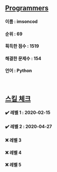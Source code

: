 ## [Programmers](https://programmers.co.kr/learn/challenges)
#### 이름 : imsoncod
#### 순위 : 69
#### 흭득한 점수 : 1519
#### 해결한 문제수 : 154
#### 언어 : Python

<br>

## [스킬 체크](https://programmers.co.kr/skill_checks)
#### ✔️ 레벨 1 : 2020-02-15
#### ✔️ 레벨 2 : 2020-04-27
#### ❌ 레벨 3
#### ❌ 레벨 4
#### ❌ 레벨 5
